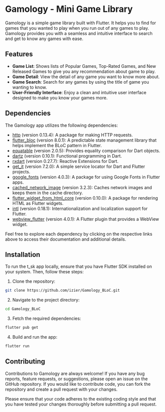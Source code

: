 # Gamology - Mini Game Library

Gamology is a simple game library built with Flutter. It helps you to find for games that you wanted to play when you run out of any games to play. Gamology provides you with a seamless and intuitive interface to search and get to know any games with ease.

## Features

- **Game List**: Shows lists of Popular Games, Top-Rated Games, and New Released Games to give you any recommendation about game to play.
- **Game Detail**: View the detail of any game you want to know more about.
- **Game Search**: Search for any games by using the title of game you wanting to know.
- **User-Friendly Interface**: Enjoy a clean and intuitive user interface designed to make you know your games more.

## Dependencies

The Gamology app utilizes the following dependencies:


- [http](https://pub.dev/packages/http) (version 0.13.4): A package for making HTTP requests.
- [flutter_bloc](https://pub.dev/packages/flutter_bloc) (version 8.0.1): A predictable state management library that helps implement the BLoC pattern in Flutter.
- [equatable](https://pub.dev/packages/equatable) (version 2.0.5): Provides equality comparison for Dart objects.
- [dartz](https://pub.dev/packages/dartz) (version 0.10.1): Functional programming in Dart.
- [rxdart](https://pub.dev/packages/rxdart) (version 0.27.7): Reactive Extensions for Dart.
- [get_it](https://pub.dev/packages/get_it) (version 7.2.0): A simple service locator for Dart and Flutter projects.
- [google_fonts](https://pub.dev/packages/google_fonts) (version 4.0.3): A package for using Google Fonts in Flutter apps.
- [cached_network_image](https://pub.dev/packages/cached_network_image) (version 3.2.3): Caches network images and keeps them in the cache directory.
- [flutter_widget_from_html_core](https://pub.dev/packages/flutter_widget_from_html_core) (version 0.10.0): A package for rendering HTML as Flutter widgets.
- [intl](https://pub.dev/packages/intl) (version 0.18.1): Internationalization and localization support for Flutter.
- [webview_flutter](https://pub.dev/packages/webview_flutter) (version 4.0.1): A Flutter plugin that provides a WebView widget.

Feel free to explore each dependency by clicking on the respective links above to access their documentation and additional details.

## Installation

To run the t_sk app locally, ensure that you have Flutter SDK installed on your system. Then, follow these steps:

1. Clone the repository:

```bash
git clone https://github.com/izier/Gamology_BLoC.git
```
2. Navigate to the project directory:

```bash
cd Gamology_BLoC
```
3. Fetch the required dependencies:

```bash
flutter pub get
```
4. Build and run the app:

```bash
flutter run
```

## Contributing

Contributions to Gamology are always welcome! If you have any bug reports, feature requests, or suggestions, please open an issue on the GitHub repository. If you would like to contribute code, you can fork the repository and create a pull request with your changes.

Please ensure that your code adheres to the existing coding style and that you have tested your changes thoroughly before submitting a pull request.
